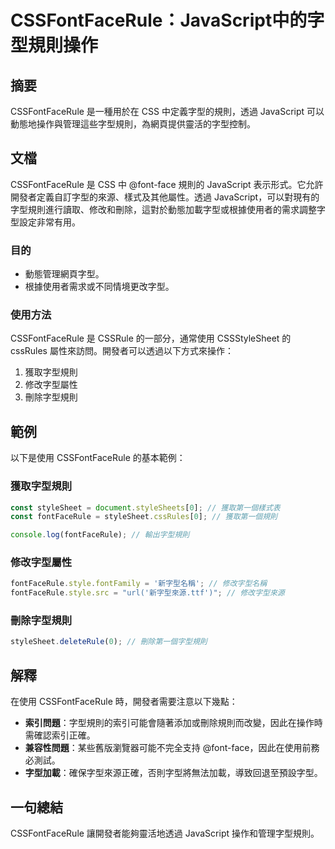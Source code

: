 <!--
Meta Description: # CSSFontFaceRule：JavaScript中的字型規則操作 ## 摘要 CSSFontFaceRule 是一種用於在 CSS 中定義字型的規則，透過 JavaScript 可以動態地操作與管理這些字型規則，為網頁提供靈活的字型控制。 ## 文檔 CSSFontFaceRule 是 CS...
Meta Keywords: cssfontfacerule, javascript, fontfacerule, stylesheet, css
-->

# CSSFontFaceRule：JavaScript中的字型規則操作

## 摘要
CSSFontFaceRule 是一種用於在 CSS 中定義字型的規則，透過 JavaScript 可以動態地操作與管理這些字型規則，為網頁提供靈活的字型控制。

## 文檔
CSSFontFaceRule 是 CSS 中 @font-face 規則的 JavaScript 表示形式。它允許開發者定義自訂字型的來源、樣式及其他屬性。透過 JavaScript，可以對現有的字型規則進行讀取、修改和刪除，這對於動態加載字型或根據使用者的需求調整字型設定非常有用。

### 目的
- 動態管理網頁字型。
- 根據使用者需求或不同情境更改字型。

### 使用方法
CSSFontFaceRule 是 CSSRule 的一部分，通常使用 CSSStyleSheet 的 cssRules 屬性來訪問。開發者可以透過以下方式來操作：

1. 獲取字型規則
2. 修改字型屬性
3. 刪除字型規則

## 範例
以下是使用 CSSFontFaceRule 的基本範例：

### 獲取字型規則
```javascript
const styleSheet = document.styleSheets[0]; // 獲取第一個樣式表
const fontFaceRule = styleSheet.cssRules[0]; // 獲取第一個規則

console.log(fontFaceRule); // 輸出字型規則
```

### 修改字型屬性
```javascript
fontFaceRule.style.fontFamily = '新字型名稱'; // 修改字型名稱
fontFaceRule.style.src = "url('新字型來源.ttf')"; // 修改字型來源
```

### 刪除字型規則
```javascript
styleSheet.deleteRule(0); // 刪除第一個字型規則
```

## 解釋
在使用 CSSFontFaceRule 時，開發者需要注意以下幾點：

- **索引問題**：字型規則的索引可能會隨著添加或刪除規則而改變，因此在操作時需確認索引正確。
- **兼容性問題**：某些舊版瀏覽器可能不完全支持 @font-face，因此在使用前務必測試。
- **字型加載**：確保字型來源正確，否則字型將無法加載，導致回退至預設字型。

## 一句總結
CSSFontFaceRule 讓開發者能夠靈活地透過 JavaScript 操作和管理字型規則。